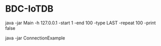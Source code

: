 # BDC-IoTDB

java -jar Main -h 127.0.0.1 -start 1 -end 100 -type LAST -repeat 100 -print false

java -jar ConnectionExample